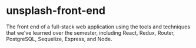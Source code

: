 # unsplash-front-end
The front end of a full-stack web application using the tools and techniques that we've learned over the semester, including React, Redux, Router, PostgreSQL, Sequelize, Express, and Node.
